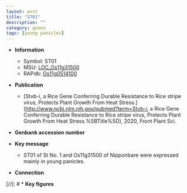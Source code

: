 ```yaml
---
layout: post
title: "ST01"
description: ""
category: genes
tags: [young panicles]
---
```


* **Information**  
    + Symbol: ST01  
    + MSU: [LOC_Os11g31500](http://rice.uga.edu/cgi-bin/ORF_infopage.cgi?orf=LOC_Os11g31500)  
    + RAPdb: [Os11g0514100](http://rapdb.dna.affrc.go.jp/viewer/gbrowse_details/irgsp1?name=Os11g0514100)  

* **Publication**  
    + [Stvb-i, a Rice Gene Conferring Durable Resistance to Rice stripe virus, Protects Plant Growth From Heat Stress.](http://www.ncbi.nlm.nih.gov/pubmed?term=Stvb-i, a Rice Gene Conferring Durable Resistance to Rice stripe virus, Protects Plant Growth From Heat Stress.%5BTitle%5D), 2020, Front Plant Sci.

* **Genbank accession number**  

* **Key message**  
    + ST01 of St No. 1 and Os11g31500 of Nipponbare were expressed mainly in young panicles.

* **Connection**  

[//]: # * **Key figures**  


